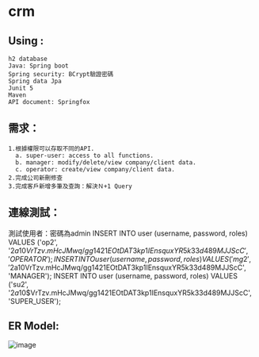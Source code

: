 # crm

Using :  
---
    h2 database
    Java: Spring boot
    Spring security: BCrypt驗證密碼
    Spring data Jpa
    Junit 5
    Maven
    API document: Springfox 
需求：
---  
    1.根據權限可以存取不同的API. 
      a. super-user: access to all functions.
      b. manager: modify/delete/view company/client data.
      c. operator: create/view company/client data.    
    2.完成公司新刪修查 
    3.完成客戶新增多筆及查詢：解決Ｎ+1 Query
  
連線測試：
---
測試使用者：密碼為admin
INSERT INTO user (username, password, roles) VALUES ('op2', '$2a$10$VrTzv.mHcJMwq/gg1421EOtDAT3kp1IEnsquxYR5k33d489MJJScC', 'OPERATOR'); 
INSERT INTO user (username, password, roles) VALUES ('mg2', '$2a$10$VrTzv.mHcJMwq/gg1421EOtDAT3kp1IEnsquxYR5k33d489MJJScC', 'MANAGER'); 
INSERT INTO user (username, password, roles) VALUES ('su2', '$2a$10$VrTzv.mHcJMwq/gg1421EOtDAT3kp1IEnsquxYR5k33d489MJJScC', 'SUPER_USER'); 

ER Model:
---
  
  ![image](https://user-images.githubusercontent.com/99722169/163770785-2a98defd-091d-45af-90dc-a8fffbd39e24.png)

